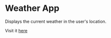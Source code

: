 # Weather App

Displays the current weather in the user's location.

Visit it [here](https://mrwhitenerdy.github.io/weather-app/)
